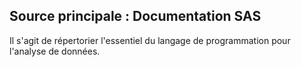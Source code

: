 ﻿## Source principale : Documentation SAS
Il s'agit de répertorier l'essentiel du langage de programmation pour l'analyse de données. 


